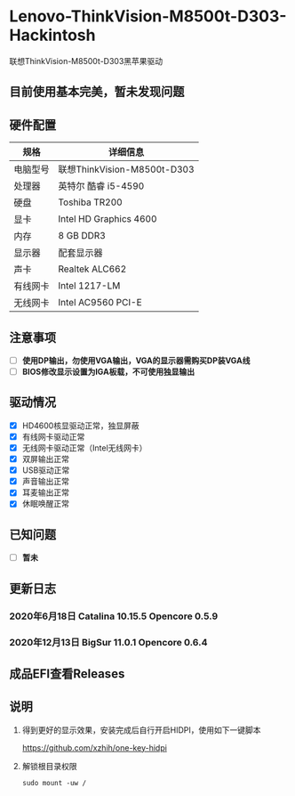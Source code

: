 # Lenovo-ThinkVision-M8500t-D303-Hackintosh
联想ThinkVision-M8500t-D303黑苹果驱动

## 目前使用基本完美，暂未发现问题

## 硬件配置

| 规格     | 详细信息                                     |
| -------- | -------------------------------------------- |
| 电脑型号 | 联想ThinkVision-M8500t-D303                           |
| 处理器   | 英特尔 酷睿 i5-4590                         |
| 硬盘     | Toshiba TR200        |
| 显卡     | Intel HD Graphics 4600 |
| 内存     | 8 GB DDR3                                 |
| 显示器   | 配套显示器                     |
| 声卡     | Realtek ALC662                              |
| 有线网卡 | Intel 1217-LM                              |
| 无线网卡 | Intel AC9560 PCI-E                              |


## 注意事项
- [ ] **使用DP输出，勿使用VGA输出，VGA的显示器需购买DP装VGA线**
- [ ] **BIOS修改显示设置为IGA板载，不可使用独显输出**

## 驱动情况

- [x] HD4600核显驱动正常，独显屏蔽
- [x] 有线网卡驱动正常
- [x] 无线网卡驱动正常（Intel无线网卡）
- [x] 双屏输出正常
- [x] USB驱动正常
- [x] 声音输出正常
- [x] 耳麦输出正常
- [x] 休眠唤醒正常

## 已知问题

- [ ] **暂未**


## 更新日志
### 2020年6月18日 Catalina 10.15.5 Opencore 0.5.9
### 2020年12月13日 BigSur 11.0.1 Opencore 0.6.4

## 成品EFI查看Releases


## 说明

1. 得到更好的显示效果，安装完成后自行开启HIDPI，使用如下一键脚本

   https://github.com/xzhih/one-key-hidpi

2. 解锁根目录权限

   ```shell
   sudo mount -uw /
   ```

